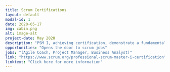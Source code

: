```yaml
---
title: Scrum Certifications
layout: default
modal-id: 1
date: 2020-05-17
img: cabin.png
alt: image-alt
project-date: May 2020
description: "PSM I, achieving certification, demonstrate a fundamental level of Scrum mastery. Price: $150.00"
opportunities: "Opens the door to scrum jobs"
jobs: "(Agile Coach, Project Manager, Business Analyst)"
link: "https://www.scrum.org/professional-scrum-master-i-certification"
linktext: "Click here for more information"	
---
```

